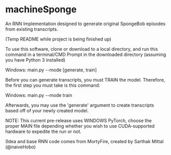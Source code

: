 # machineSponge
An RNN Implementation designed to generate original SpongeBob episodes from existing transcripts.

(Temp README while project is being finished up)

To use this software, clone or download to a local directory, and run this command in a terminal/CMD Prompt in the downloaded directory (assuming you have Python 3 installed)

Windows: main.py --mode [generate, train]

Before you can generate transcripts, you must TRAIN the model. Therefore, the first step you must take is this command:

Windows: main.py --mode train

Afterwards, you may use the 'generate' argument to create transcripts based off of your newly created model.

NOTE: This current pre-release uses WINDOWS PyTorch, choose the proper MAIN file depending whether you wish to use CUDA-supported hardware to expedite the run or not.

(Idea and base RNN code comes from MortyFire, created by Sarthak Mittal (@naiveHobo)
